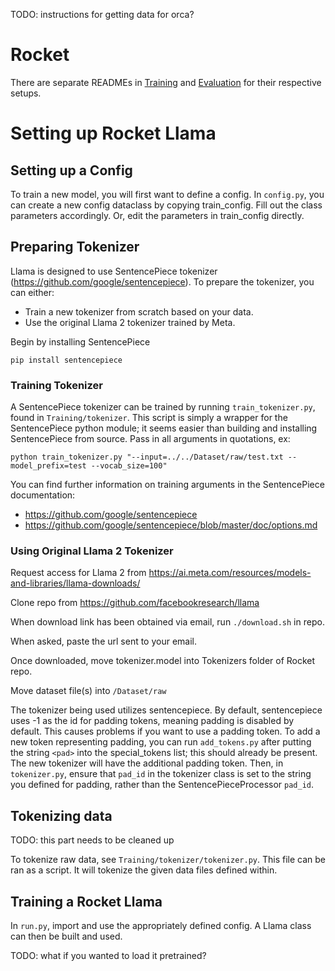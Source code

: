 TODO: instructions for getting data for orca?

# Rocket

There are separate READMEs in [Training](https://github.com/DRAGNLabs/Rocket/blob/main/Training/readme.md) and [Evaluation](https://github.com/DRAGNLabs/Rocket/blob/main/Evaluation/README_Eval.md) for their respective setups.

# Setting up Rocket Llama

## Setting up a Config

To train a new model, you will first want to define a config. In `config.py`, you can create a new config dataclass by copying train_config. Fill out the class parameters accordingly. Or, edit the parameters in train_config directly. 

## Preparing Tokenizer

Llama is designed to use SentencePiece tokenizer (https://github.com/google/sentencepiece). To prepare the tokenizer, you can either:

- Train a new tokenizer from scratch based on your data.
- Use the original Llama 2 tokenizer trained by Meta.

Begin by installing SentencePiece

```pip install sentencepiece```

### Training Tokenizer

A SentencePiece tokenizer can be trained by running `train_tokenizer.py`, found in `Training/tokenizer`. This script is simply a wrapper for the SentencePiece python module; it seems easier than building and installing SentencePiece from source. Pass in all arguments in quotations, ex:

```python train_tokenizer.py "--input=../../Dataset/raw/test.txt --model_prefix=test --vocab_size=100"```

You can find further information on training arguments in the SentencePiece documentation: 
- https://github.com/google/sentencepiece
- https://github.com/google/sentencepiece/blob/master/doc/options.md

### Using Original Llama 2 Tokenizer

Request access for Llama 2 from https://ai.meta.com/resources/models-and-libraries/llama-downloads/

Clone repo from https://github.com/facebookresearch/llama

When download link has been obtained via email, run `./download.sh` in repo.

When asked, paste the url sent to your email.

Once downloaded, move tokenizer.model into Tokenizers folder of Rocket repo.

Move dataset file(s) into `/Dataset/raw`

The tokenizer being used utilizes sentencepiece. By default, sentencepiece uses -1 as the id for padding tokens, meaning padding is disabled by default. This causes problems if you want to use a padding token. To add a new token representing padding, you can run `add_tokens.py` after putting the string `<pad>` into the special_tokens list; this should already be present. The new tokenizer will have the additional padding token. Then, in `tokenizer.py`, ensure that `pad_id` in the tokenizer class is set to the string you defined for padding, rather than the SentencePieceProcessor `pad_id`.

## Tokenizing data
TODO: this part needs to be cleaned up

To tokenize raw data, see `Training/tokenizer/tokenizer.py`. This file can be ran as a script. It will tokenize the given data files defined within.

## Training a Rocket Llama

In `run.py`, import and use the appropriately defined config. A Llama class can then be built and used.

TODO: what if you wanted to load it pretrained?
